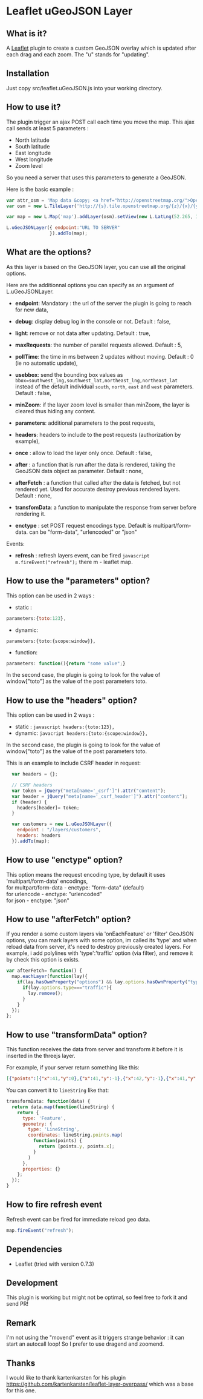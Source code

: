 Leaflet uGeoJSON Layer 
=============================

## What is it?
A [Leaflet](http://leafletjs.com/) plugin to create a custom GeoJSON overlay which is updated after each drag and each zoom. 
The "u" stands for "updating".


## Installation
Just copy src/leaflet.uGeoJSON.js into your working directory.


## How to use it?
The plugin trigger an ajax POST call each time you move the map. This ajax call sends at least 5 parameters : 
* North latitude
* South latitude
* East longitude
* West longitude
* Zoom level

So you need a server that uses this parameters to generate a GeoJSON.

Here is the basic example : 

```javascript
var attr_osm = 'Map data &copy; <a href="http://openstreetmap.org/">OpenStreetMap</a> contributors',
var osm = new L.TileLayer('http://{s}.tile.openstreetmap.org/{z}/{x}/{y}.png');

var map = new L.Map('map').addLayer(osm).setView(new L.LatLng(52.265, 10.524), 14);

L.uGeoJSONLayer({ endpoint:"URL TO SERVER"
                }).addTo(map);
```

## What are the options?
As this layer is based on the GeoJSON layer, you can use all the original options.

Here are the additionnal options you can specify as an argument of L.uGeoJSONLayer.
* **endpoint**: Mandatory : the url of the server the plugin is going to reach for new data,

* **debug**: display debug log in the console or not. Default : false,
* **light**: remove or not data after updating. Default : true,

* **maxRequests**: the number of parallel requests allowed. Default : 5,
* **pollTime**: the time in ms between 2 updates without moving. Default : 0 (ie no automatic update), 
* **usebbox**: send the bounding box values as `bbox=southwest_lng,southwest_lat,northeast_lng,northeast_lat` instead of the default individual `south`, `north`, `east` and `west` parameters. Default : false,
* **minZoom**: if the layer zoom level is smaller than minZoom, the layer is cleared thus hiding any content.

* **parameters**: additional parameters to the post requests,
* **headers**: headers to include to the post requests (authorization by example),
* **once** : allow to load the layer only once. Default : false,
* **after** : a function that is run after the data is rendered, taking the GeoJSON data object as parameter. Default : none,
* **afterFetch** : a function that called after the data is fetched, but not rendered yet. Used for accurate destroy previous rendered layers. Default : none,
* **transfomData**: a function to manipulate the response from server before rendering it.  
* **enctype** : set POST request encodings type. Default is multipart/form-data. can be "form-data", "urlencoded" or "json"

Events:
* **refresh** : refresh layers event, can be fired ```javascript m.fireEvent("refresh");``` there m - leaflet map.

## How to use the "parameters" option?
This option can be used in 2 ways : 
* static : 
```javascript 
parameters:{toto:123}, 
```
* dynamic: 
```javacript 
parameters:{toto:{scope:window}}, 
```
* function: 
```javascript 
parameters: function(){return "some value";} 
```

In the second case, the plugin is going to look for the value of window["toto"] as the value of the post parameters toto.

## How to use the "headers" option?
This option can be used in 2 ways : 
* static : ```javascript headers:{toto:123}, ```
* dynamic: ```javacript headers:{toto:{scope:window}}, ```

In the second case, the plugin is going to look for the value of window["toto"] as the value of the post parameters toto.

This is an example to include CSRF header in request:

```javascript
  var headers = {};

  // CSRF headers
  var token = jQuery("meta[name='_csrf']").attr("content");
  var header = jQuery("meta[name='_csrf_header']").attr("content");
  if (header) {
    headers[header]= token;
  }

  var customers = new L.uGeoJSONLayer({
    endpoint : "/layers/customers",
    headers: headers
  }).addTo(map);
```

## How to use "enctype" option?
This option means the request encoding type, by default it uses 'multipart/form-data' encodings,<br> 
for multpart/form-data - enctype: "form-data" (default)<br>
for urlencode - enctype: "urlencoded"<br>
for json - enctype: "json"<br>

## How to use "afterFetch" option?
If you render a some custom layers via 'onEachFeature' or 'filter' GeoJSON options, you can mark layers with some option, im called its 'type'
and when reload data from server, it's need to destroy previously created layers.
For example, i add polylines with 'type':'traffic' option (via filter), and remove it by check this option is exists.

```javascript
var afterFetch= function() {
  map.eachLayer(function(lay){
    if(lay.hasOwnProperty("options") && lay.options.hasOwnProperty("type")){
      if(lay.options.type==="traffic"){
        lay.remove();
      }
    }
  });
};
```

## How to use "transformData" option?
This function receives the data from server and transform it before it is inserted in the threejs layer.

For example, if your server return something like this:

```json
[{"points":[{"x":41,"y":0},{"x":41,"y":-1},{"x":42,"y":-1},{"x":41,"y":0}]}]
```
You can convert it to `lineString` like that:

```javascript
transformData: function(data) {
  return data.map(function(lineString) {
    return {
      type: 'Feature',
      geometry: {
        type: 'LineString',
        coordinates: lineString.points.map(
          function(points) {
            return [points.y, points.x];
          }
        )
      },
      properties: {}
    };
  });
}
```

## How to fire refresh event
Refresh event can be fired for immediate reload geo data.
```javascript 
map.fireEvent("refresh");
```

## Dependencies
- Leaflet (tried with version 0.7.3)

## Development
This plugin is working but might not be optimal, so feel free to fork it and send PR!

## Remark
I'm not using the "movend" event as it triggers strange behavior : it can start an autocall loop! So I prefer to use dragend and zoomend.

## Thanks
I would like to thank kartenkarsten for his plugin https://github.com/kartenkarsten/leaflet-layer-overpass/ which was a base for this one.
